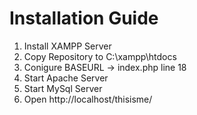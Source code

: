 # Installation Guide

1. Install XAMPP Server
2. Copy Repository to C:\xampp\htdocs
3. Conigure BASEURL -> index.php line 18
4. Start Apache Server
5. Start MySql Server
6. Open http://localhost/thisisme/
